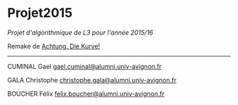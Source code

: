 Projet2015
=======
*Projet d'algorithmique de L3 pour l'année 2015/16*

Remake de [Achtung, Die Kurve!](https://en.wikipedia.org/wiki/Achtung,_die_Kurve!)

-----------------------------------------------------------------------


CUMINAL Gael gael.cuminal@alumni.univ-avignon.fr

GALA Christophe christophe.gala@alumni.univ-avignon.fr

BOUCHER Félix felix.boucher@alumni.univ-avignon.fr

